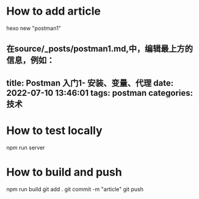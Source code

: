 # How to add article
hexo new "postman1"

在source/_posts/postman1.md,中，编辑最上方的信息，例如：
---
title: Postman 入门1- 安装、变量、代理
date: 2022-07-10 13:46:01
tags: postman
categories: 技术
---

# How to test locally
npm run server

# How to build and push
npm run build
git add .
git commit -m "article"
git push